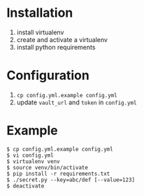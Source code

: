 # Installation

1. install virtualenv
2. create and activate a virtualenv
3. install python requirements

# Configuration

1. `cp config.yml.example config.yml`
2. update `vault_url` and `token` in `config.yml`


# Example

```
$ cp config.yml.example config.yml
$ vi config.yml
$ virtualenv venv
$ source venv/bin/activate
$ pip install -r requirements.txt
$ ./secret.py --key=abc/def [--value=123]
$ deactivate
```